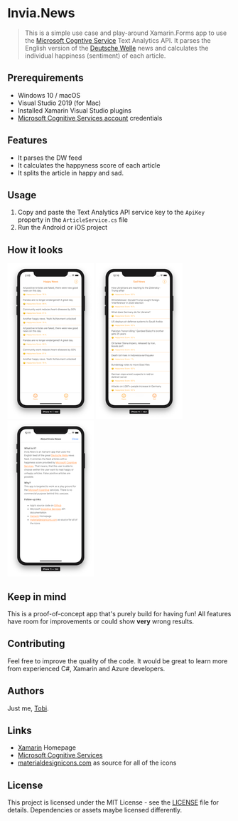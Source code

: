 # Invia.News

> This is a simple use case and play-around Xamarin.Forms app to use the [Microsoft Cogntive Service](https://www.microsoft.com/cognitive-services/en-us/apis) Text Analytics API. It parses the English version of the [Deutsche Welle](http://www.dw.com/en/top-stories/s-9097) news and calculates the individual happiness (sentiment) of each article.

## Prerequirements
- Windows 10 / macOS 
- Visual Studio 2019 (for Mac)
- Installed Xamarin Visual Studio plugins
- [Microsoft Cognitive Services account](https://www.microsoft.com/cognitive-services/en-us/sign-up) credentials

## Features
- It parses the DW feed
- It calculates the happyness score of each article
- It splits the article in happy and sad.

## Usage
1. Copy and paste the Text Analytics API service key to the `ApiKey` property in the `ArticleService.cs` file
1. Run the Android or iOS project

## How it looks

![Happy iOS](_docs/happy-ios-shrinked.png) ![Unhappy iOS](_docs/unhappy-ios-shrinked.png) ![About iOS](_docs/about-ios-shrinked.png)

## Keep in mind
This is a proof-of-concept app that's purely build for having fun! All features have room for improvements or could show **very** wrong results.

## Contributing
Feel free to improve the quality of the code. It would be great to learn more from experienced C#, Xamarin and Azure developers.

## Authors
Just me, [Tobi]([https://tscholze.github.io).

## Links
- [Xamarin](https://dotnet.microsoft.com/apps/xamarin) Homepage
- [Microsoft Cognitive Services](https://www.microsoft.com/cognitive-services/) 
- [materialdesignicons.com](https://materialdesignicons.com) as source for all of the icons


## License
This project is licensed under the MIT License - see the [LICENSE](LICENSE.md) file for details.
Dependencies or assets maybe licensed differently.